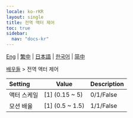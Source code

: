 ```yaml
---
locale: ko-rKR
layout: single
title: 전역 액터 제어
toc: true
sidebar:
  nav: "docs-kr"
---
```

[Eng](/dancexr/menu/2025.4/actors/global_actor_control) | [繁中](/tw/dancexr/menu/2025.4/actors/global_actor_control) | [日本語](/jp/dancexr/menu/2025.4/actors/global_actor_control) | [한국어](/kr/dancexr/menu/2025.4/actors/global_actor_control) | [简中](/zh/dancexr/menu/2025.4/actors/global_actor_control)

[배우들](../menu#배우들) > 전역 액터 제어



| Setting | Value | Description |
| :--- | --- | :--- |
| 액터 스케일 | [1] (0.15 ~ 5) | 0/1/False
| 모션 배율 | [1] (0.5 ~ 1.5) | 1/1/False
